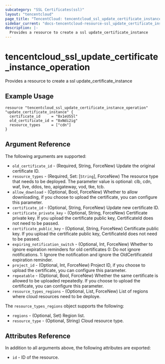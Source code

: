 ```yaml
---
subcategory: "SSL Certificates(ssl)"
layout: "tencentcloud"
page_title: "TencentCloud: tencentcloud_ssl_update_certificate_instance_operation"
sidebar_current: "docs-tencentcloud-resource-ssl_update_certificate_instance_operation"
description: |-
  Provides a resource to create a ssl update_certificate_instance
---
```


# tencentcloud_ssl_update_certificate_instance_operation

Provides a resource to create a ssl update_certificate_instance

## Example Usage

```hcl
resource "tencentcloud_ssl_update_certificate_instance_operation" "update_certificate_instance" {
  certificate_id     = "8x1eUSSl"
  old_certificate_id = "8xNdi2ig"
  resource_types     = ["cdn"]
}
```

## Argument Reference

The following arguments are supported:

* `old_certificate_id` - (Required, String, ForceNew) Update the original certificate ID.
* `resource_types` - (Required, Set: [`String`], ForceNew) The resource type that needs to be deployed. The parameter value is optional: clb, cdn, waf, live, ddos, teo, apigateway, vod, tke, tcb.
* `allow_download` - (Optional, Bool, ForceNew) Whether to allow downloading, if you choose to upload the certificate, you can configure this parameter.
* `certificate_id` - (Optional, String, ForceNew) Update new certificate ID.
* `certificate_private_key` - (Optional, String, ForceNew) Certificate private key. If you upload the certificate public key, CertificateId does not need to be passed.
* `certificate_public_key` - (Optional, String, ForceNew) Certificate public key. If you upload the certificate public key, CertificateId does not need to be passed.
* `expiring_notification_switch` - (Optional, Int, ForceNew) Whether to ignore expiration reminders for old certificates 0: Do not ignore notifications. 1: Ignore the notification and ignore the OldCertificateId expiration reminder.
* `project_id` - (Optional, Int, ForceNew) Project ID, if you choose to upload the certificate, you can configure this parameter.
* `repeatable` - (Optional, Bool, ForceNew) Whether the same certificate is allowed to be uploaded repeatedly. If you choose to upload the certificate, you can configure this parameter.
* `resource_types_regions` - (Optional, List, ForceNew) List of regions where cloud resources need to be deploye.

The `resource_types_regions` object supports the following:

* `regions` - (Optional, Set) Region list.
* `resource_type` - (Optional, String) Cloud resource type.

## Attributes Reference

In addition to all arguments above, the following attributes are exported:

* `id` - ID of the resource.



